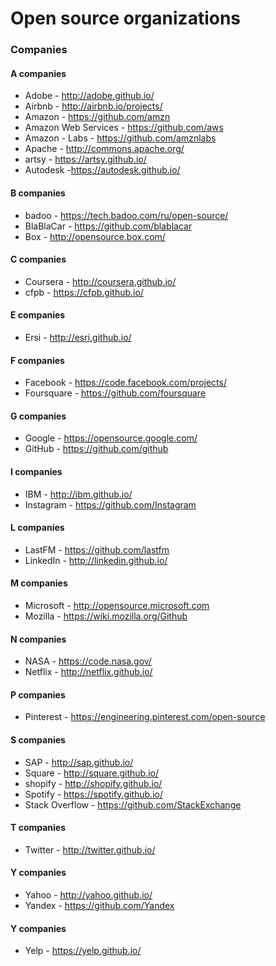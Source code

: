 # Open source organizations
### Companies

#### A companies
* Adobe - http://adobe.github.io/
* Airbnb - http://airbnb.io/projects/
* Amazon - https://github.com/amzn
* Amazon Web Services - https://github.com/aws
* Amazon - Labs - https://github.com/amznlabs
* Apache - http://commons.apache.org/
* artsy - https://artsy.github.io/
* Autodesk -https://autodesk.github.io/

#### B companies
* badoo - https://tech.badoo.com/ru/open-source/
* BlaBlaCar - https://github.com/blablacar
* Box - http://opensource.box.com/

#### C companies
* Coursera - http://coursera.github.io/
* cfpb - https://cfpb.github.io/

#### E companies
* Ersi - http://esri.github.io/

#### F companies
* Facebook - https://code.facebook.com/projects/
* Foursquare - https://github.com/foursquare

#### G companies
* Google - https://opensource.google.com/
* GitHub - https://github.com/github

#### I companies
* IBM - http://ibm.github.io/
* Instagram - https://github.com/Instagram

#### L companies
* LastFM - https://github.com/lastfm
* LinkedIn - http://linkedin.github.io/

#### M companies
* Microsoft - http://opensource.microsoft.com
* Mozilla - https://wiki.mozilla.org/Github

#### N companies
* NASA - https://code.nasa.gov/
* Netflix - http://netflix.github.io/

#### P companies
* Pinterest - https://engineering.pinterest.com/open-source

#### S companies
* SAP - http://sap.github.io/
* Square - http://square.github.io/
* shopify - http://shopify.github.io/
* Spotify - https://spotify.github.io/
* Stack Overflow - https://github.com/StackExchange

#### T companies
* Twitter - http://twitter.github.io/

#### Y companies
* Yahoo - http://yahoo.github.io/
* Yandex - https://github.com/Yandex

#### Y companies
* Yelp - https://yelp.github.io/

